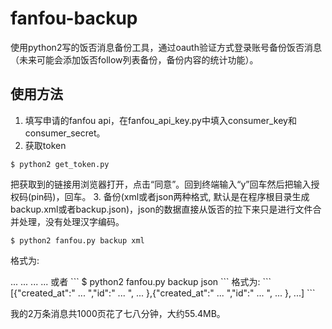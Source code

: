 # fanfou-backup
使用python2写的饭否消息备份工具，通过oauth验证方式登录账号备份饭否消息（未来可能会添加饭否follow列表备份，备份内容的统计功能）。

## 使用方法
1. 填写申请的fanfou api，在fanfou_api_key.py中填入consumer_key和consumer_secret。
2. 获取token
```
$ python2 get_token.py
```
把获取到的链接用浏览器打开，点击“同意”。回到终端输入“y”回车然后把输入授权码(pin码)，回车。
3. 备份(xml或者json两种格式, 默认是在程序根目录生成backup.xml或者backup.json)，json的数据直接从饭否的拉下来只是进行文件合并处理，没有处理汉字编码。
```
$ python2 fanfou.py backup xml
```
格式为:
<?xml version="1.0" encoding="UTF-8"?>
<statuses>
<status><created_at>...</created_at>
		<id>...</id>
		<rawid>...</rawid>
		<text><![CDATA[...]]></text>
		...
</status>
</statuses>
或者
```
$ python2 fanfou.py backup json
```
格式为:
```
[{"created_at":" ... ","id":" ... ", ... },{"created_at":" ... ","id":" ... ", ... }, ...]
```


我的2万条消息共1000页花了七八分钟，大约55.4MB。


